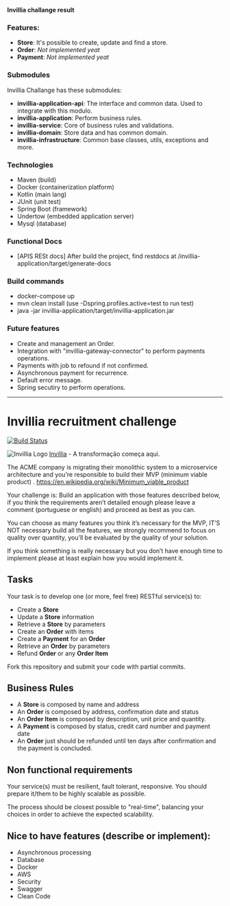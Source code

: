 **Invillia challange result**

### Features:
   - **Store**: It's possible to create, update and find a store.
   - **Order**: *Not implemented yeat*
   - **Payment**: *Not implemented yeat*

### Submodules
Invillia Challange has these submodules:
 - **invillia-application-api**: The interface and common data. Used to integrate with this modulo.
 - **invillia-application**: Perform business rules.
 - **invillia-service**: Core of business rules and validations.
 - **invillia-domain**: Store data and has common domain.
 - **invillia-infrastructure**: Common base classes, utils, exceptions and more.

### Technologies
 - Maven (build)
 - Docker (containerization platform)
 - Kotlin (main lang)
 - JUnit (unit test)
 - Spring Boot (framework)
 - Undertow (embedded application server)
 - Mysql (database)
 
### Functional Docs 
- [APIS RESt docs] After build the project, find restdocs at /invillia-application/target/generate-docs

### Build commands
 - docker-compose up
 - mvn clean install (use -Dspring.profiles.active=test to run test)
 - java -jar invillia-application/target/invillia-application.jar

### Future features
 - Create and management an Order.
 - Integration with "invillia-gateway-connector" to perform payments operations.
 - Payments with job to refound if not confirmed.
 - Asynchronous payment for recurrence.
 - Default error message.
 - Spring secutiry to perform operations.


---------------------------------------------------------------------------------------------------------




# Invillia recruitment challenge

[![Build Status](https://travis-ci.org/shelsonjava/invillia.svg?branch=master)](https://travis-ci.org/shelsonjava/invillia)

![Invillia Logo](https://invillia.com/public/assets/img/logo-invillia.svg)
[Invillia](https://https://www.invillia.com/) - A transformação começa aqui.

The ACME company is migrating their monolithic system to a microservice architecture and you’re responsible to build their MVP (minimum viable product)  .
https://en.wikipedia.org/wiki/Minimum_viable_product

Your challenge is:
Build an application with those features described below, if you think the requirements aren’t detailed enough please leave a comment (portuguese or english) and proceed as best as you can.

You can choose as many features you think it’s necessary for the MVP,  IT’S NOT necessary build all the features, we strongly recommend to focus on quality over quantity, you’ll be evaluated by the quality of your solution.

If you think something is really necessary but you don’t have enough time to implement please at least explain how you would implement it.

## Tasks

Your task is to develop one (or more, feel free) RESTful service(s) to:
* Create a **Store**
* Update a **Store** information
* Retrieve a **Store** by parameters
* Create an **Order** with items
* Create a **Payment** for an **Order**
* Retrieve an **Order** by parameters
* Refund **Order** or any **Order Item**

Fork this repository and submit your code with partial commits.

## Business Rules

* A **Store** is composed by name and address
* An **Order** is composed by address, confirmation date and status
* An **Order Item** is composed by description, unit price and quantity.
* A **Payment** is composed by status, credit card number and payment date
* An **Order** just should be refunded until ten days after confirmation and the payment is concluded.

## Non functional requirements

Your service(s) must be resilient, fault tolerant, responsive. You should prepare it/them to be highly scalable as possible.

The process should be closest possible to "real-time", balancing your choices in order to achieve the expected
scalability.

## Nice to have features (describe or implement):
* Asynchronous processing
* Database
* Docker
* AWS
* Security
* Swagger
* Clean Code
